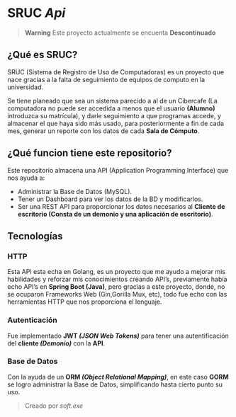 # SRUC *Api*

> **Warning**
> Este proyecto actualmente se encuenta **Descontinuado**

## ¿Qué es SRUC?

SRUC (Sistema de Registro de Uso de Computadoras) es un proyecto que nace gracias a la falta de seguimiento de equipos de computo en la universidad.

Se tiene planeado que sea un sistema parecido a al de un Cibercafe (La computadora no puede ser accedida a menos que el usuario **(Alumno)** introduzca su matrícula), y darle seguimiento a que programas accede, y almacenar el que haya sido más usado, para posteriormente a fin de cada mes, generar un reporte con los datos de cada **Sala de Cómputo**.

## ¿Qué funcion tiene este repositorio?
Este repositorio almacena una API (Application Programming Interface) que nos ayuda a:
* Administrar la Base de Datos (MySQL).
* Tener un Dashboard para ver los datos de la BD y modificarlos.
* Ser una REST API para proporcionar los datos necesarios al **Cliente de escritorio (Consta de un demonio y una aplicación de escritorio)**.

## Tecnologías

### HTTP
Esta API esta echa en Golang, es un proyecto que me ayudo a mejorar mis habilidades y reforzar mis conocimientos creando API’s, previamente había echo API’s en **Spring Boot (Java)**, pero gracias a este proyecto, donde, no se ocuparon Frameworks Web (Gin,Gorilla Mux, etc), todo fue echo con las herramientas HTTP que nos proporciona el lenguaje.

### Autenticación
Fue implementado **JWT *(JSON Web Tokens)*** para tener una autentificación del **cliente *(Demonio)*** con la **API**.

### Base de Datos
Con la ayuda de un **ORM *(Object Relational Mapping)***, en este caso **GORM** se logro administrar la Base de Datos, simplificando hasta cierto punto su uso.

> Creado por *soft.exe*
